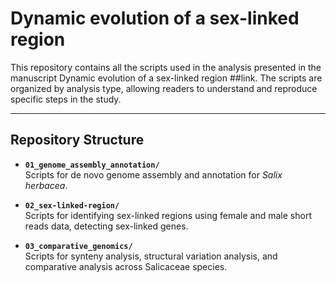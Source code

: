 # Dynamic evolution of a sex-linked region 
This repository contains all the scripts used in the analysis presented in the manuscript Dynamic evolution of a sex-linked region ##link. The scripts are organized by analysis type, allowing readers to understand and reproduce specific steps in the study. 

----
## **Repository Structure**

- **`01_genome_assembly_annotation/`**  
  Scripts for de novo genome assembly and annotation for *Salix herbacea*.

- **`02_sex-linked-region/`**  
  Scripts for identifying sex-linked regions using female and male short reads data, detecting sex-linked genes.

- **`03_comparative_genomics/`**  
  Scripts for synteny analysis, structural variation analysis, and comparative analysis across Salicaceae species.

